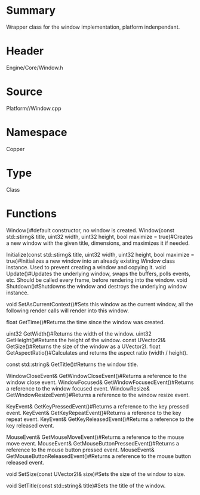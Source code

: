 # Summary
Wrapper class for the window implementation, platform indenpendant.

# Header
Engine/Core/Window.h
# Source
Platform/<Platform>/<Platform>Window.cpp
# Namespace
Copper
# Type
Class

# Functions
Window()#default constructor, no window is created.
Window(const std::stirng& title, uint32 width, uint32 height, bool maximize = true)#Creates a new window with the given title, dimensions, and maximizes it if needed.

Initialize(const std::stirng& title, uint32 width, uint32 height, bool maximize = true)#Initializes a new window into an already existing Window class instance. Used to prevent creating a window and copying it.
void Update()#Updates the underlying window, swaps the buffers, polls events, etc. Should be called every frame, before rendering into the window.
void Shutdown()#Shutdowns the window and destroys the underlying window instance.

void SetAsCurrentContext()#Sets this window as the current window, all the following render calls will render into this window.

float GetTime()#Returns the time since the window was created.

uint32 GetWidth()#Returns the width of the window.
uint32 GetHeight()#Returns the height of the window.
const UVector2I& GetSize()#Returns the size of the window as a UVector2I.
float GetAspectRatio()#Calculates and returns the aspect ratio (width / height).

const std::string& GetTitle()#Returns the window title.

WindowCloseEvent& GetWindowCloseEvent()#Returns a reference to the window close event.
WindowFocused& GetWindowFocusedEvent()#Returns a reference to the window focused event.
WindowResize& GetWindowResizeEvent()#Returns a reference to the window resize event.

KeyEvent& GetKeyPressedEvent()#Returns a reference to the key pressed event.
KeyEvent& GetKeyRepeatEvent()#Returns a reference to the key repeat event.
KeyEvent& GetKeyReleasedEvent()#Returns a reference to the key released event.

MouseEvent& GetMouseMoveEvent()#Returns a reference to the mouse move event.
MouseEvent& GetMouseButtonPressedEvent()#Returns a reference to the mouse button pressed event.
MouseEvent& GetMouseButtonReleasedEvent()#Returns a reference to the mouse button released event.

void SetSize(const UVector2I& size)#Sets the size of the window to size.

void SetTitle(const std::string& title)#Sets the title of the window.
